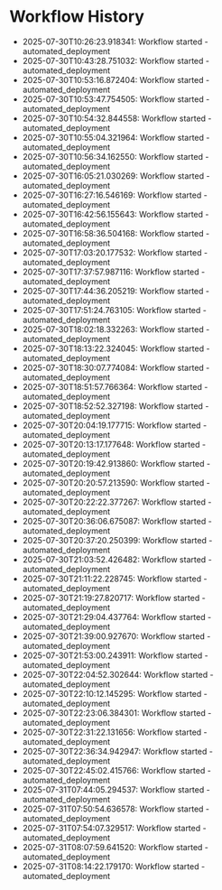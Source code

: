 # Workflow History

- 2025-07-30T10:26:23.918341: Workflow started - automated_deployment
- 2025-07-30T10:43:28.751032: Workflow started - automated_deployment
- 2025-07-30T10:53:16.872404: Workflow started - automated_deployment
- 2025-07-30T10:53:47.754505: Workflow started - automated_deployment
- 2025-07-30T10:54:32.844558: Workflow started - automated_deployment
- 2025-07-30T10:55:04.321964: Workflow started - automated_deployment
- 2025-07-30T10:56:34.162550: Workflow started - automated_deployment
- 2025-07-30T16:05:21.030269: Workflow started - automated_deployment
- 2025-07-30T16:27:16.546169: Workflow started - automated_deployment
- 2025-07-30T16:42:56.155643: Workflow started - automated_deployment
- 2025-07-30T16:58:36.504168: Workflow started - automated_deployment
- 2025-07-30T17:03:20.177532: Workflow started - automated_deployment
- 2025-07-30T17:37:57.987116: Workflow started - automated_deployment
- 2025-07-30T17:44:36.205219: Workflow started - automated_deployment
- 2025-07-30T17:51:24.763105: Workflow started - automated_deployment
- 2025-07-30T18:02:18.332263: Workflow started - automated_deployment
- 2025-07-30T18:13:22.324045: Workflow started - automated_deployment
- 2025-07-30T18:30:07.774084: Workflow started - automated_deployment
- 2025-07-30T18:51:57.766364: Workflow started - automated_deployment
- 2025-07-30T18:52:52.327198: Workflow started - automated_deployment
- 2025-07-30T20:04:19.177715: Workflow started - automated_deployment
- 2025-07-30T20:13:17.177648: Workflow started - automated_deployment
- 2025-07-30T20:19:42.913860: Workflow started - automated_deployment
- 2025-07-30T20:20:57.213590: Workflow started - automated_deployment
- 2025-07-30T20:22:22.377267: Workflow started - automated_deployment
- 2025-07-30T20:36:06.675087: Workflow started - automated_deployment
- 2025-07-30T20:37:20.250399: Workflow started - automated_deployment
- 2025-07-30T21:03:52.426482: Workflow started - automated_deployment
- 2025-07-30T21:11:22.228745: Workflow started - automated_deployment
- 2025-07-30T21:19:27.820717: Workflow started - automated_deployment
- 2025-07-30T21:29:04.437764: Workflow started - automated_deployment
- 2025-07-30T21:39:00.927670: Workflow started - automated_deployment
- 2025-07-30T21:53:00.243911: Workflow started - automated_deployment
- 2025-07-30T22:04:52.302644: Workflow started - automated_deployment
- 2025-07-30T22:10:12.145295: Workflow started - automated_deployment
- 2025-07-30T22:23:06.384301: Workflow started - automated_deployment
- 2025-07-30T22:31:22.131656: Workflow started - automated_deployment
- 2025-07-30T22:36:34.942947: Workflow started - automated_deployment
- 2025-07-30T22:45:02.415766: Workflow started - automated_deployment
- 2025-07-31T07:44:05.294537: Workflow started - automated_deployment
- 2025-07-31T07:50:54.636578: Workflow started - automated_deployment
- 2025-07-31T07:54:07.329517: Workflow started - automated_deployment
- 2025-07-31T08:07:59.641520: Workflow started - automated_deployment
- 2025-07-31T08:14:22.179170: Workflow started - automated_deployment
